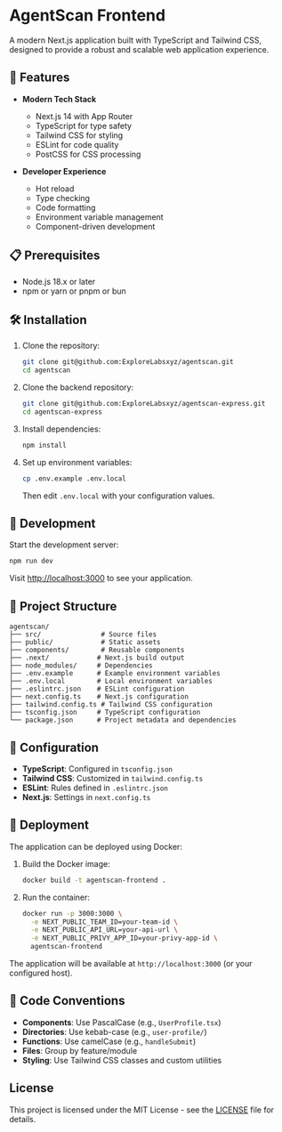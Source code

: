 # AgentScan Frontend

A modern Next.js application built with TypeScript and Tailwind CSS, designed to provide a robust and scalable web application experience.

## 🚀 Features

- **Modern Tech Stack**

  - Next.js 14 with App Router
  - TypeScript for type safety
  - Tailwind CSS for styling
  - ESLint for code quality
  - PostCSS for CSS processing

- **Developer Experience**
  - Hot reload
  - Type checking
  - Code formatting
  - Environment variable management
  - Component-driven development

## 📋 Prerequisites

- Node.js 18.x or later
- npm or yarn or pnpm or bun

## 🛠️ Installation

1. Clone the repository:

   ```bash
   git clone git@github.com:ExploreLabsxyz/agentscan.git
   cd agentscan
   ```

2. Clone the backend repository:

   ```bash
   git clone git@github.com:ExploreLabsxyz/agentscan-express.git
   cd agentscan-express
   ```

3. Install dependencies:

   ```bash
   npm install

   ```

4. Set up environment variables:
   ```bash
   cp .env.example .env.local
   ```
   Then edit `.env.local` with your configuration values.

## 🚀 Development

Start the development server:

```bash
npm run dev
```

Visit [http://localhost:3000](http://localhost:3000) to see your application.

## 📁 Project Structure

```
agentscan/
├── src/               # Source files
├── public/            # Static assets
├── components/        # Reusable components
├── .next/            # Next.js build output
├── node_modules/     # Dependencies
├── .env.example      # Example environment variables
├── .env.local        # Local environment variables
├── .eslintrc.json    # ESLint configuration
├── next.config.ts    # Next.js configuration
├── tailwind.config.ts # Tailwind CSS configuration
├── tsconfig.json     # TypeScript configuration
└── package.json      # Project metadata and dependencies
```

## 🔧 Configuration

- **TypeScript**: Configured in `tsconfig.json`
- **Tailwind CSS**: Customized in `tailwind.config.ts`
- **ESLint**: Rules defined in `.eslintrc.json`
- **Next.js**: Settings in `next.config.ts`

## 🚀 Deployment

The application can be deployed using Docker:

1. Build the Docker image:

   ```bash
   docker build -t agentscan-frontend .
   ```

2. Run the container:
   ```bash
   docker run -p 3000:3000 \
     -e NEXT_PUBLIC_TEAM_ID=your-team-id \
     -e NEXT_PUBLIC_API_URL=your-api-url \
     -e NEXT_PUBLIC_PRIVY_APP_ID=your-privy-app-id \
     agentscan-frontend
   ```

The application will be available at `http://localhost:3000` (or your configured host).

## 📝 Code Conventions

- **Components**: Use PascalCase (e.g., `UserProfile.tsx`)
- **Directories**: Use kebab-case (e.g., `user-profile/`)
- **Functions**: Use camelCase (e.g., `handleSubmit`)
- **Files**: Group by feature/module
- **Styling**: Use Tailwind CSS classes and custom utilities

## License

This project is licensed under the MIT License - see the [LICENSE](LICENSE) file for details.
